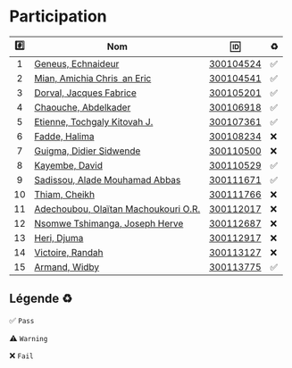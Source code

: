 # Participation

| :hash: | Nom                                                                  | :id:                   | :recycle:         |
|:------:|----------------------------------------------------------------------|------------------------|-------------------|
|  1     | [Geneus, Echnaideur](https://github.com/Echnaideurgeneus)            | [300104524](300104524) | :white_check_mark:|
|  2     | [Mian, Amichia Chris an Eric](https://github.com/Romeomian)          | [300104541](300104541) | :white_check_mark:|
|  3     | [Dorval, Jacques Fabrice](https://github.com/BgbgL13)                | [300105201](300105201) | :white_check_mark:|
|  4     | [Chaouche, Abdelkader](https://github.com/AEKchaouche)               | [300106918](300106918) | :white_check_mark:|
|  5     | [Etienne, Tochgaly Kitovah J.](https://github.com/toch90)            | [300107361](300107361) | :white_check_mark:|
|  6     | [Fadde, Halima](https://github.com/halimabzn)                        | [300108234](300108234) | :x:               |
|  7     | [Guigma, Didier Sidwende](https://github.com/didier300110500)        | [300110500](300110500) | :x:               |
|  8     | [Kayembe, David](https://github.com/TEC24)                           | [300110529](300110529) | :white_check_mark:|
|  9     | [Sadissou, Alade Mouhamad Abbas](https://github.com/AbbasSadissou)   | [300111671](300111671) | :white_check_mark:|
| 10     | [Thiam, Cheikh](https://github.com/Cheikhthiam)                      | [300111766](300111766) | :x:               |
| 11     | [Adechoubou, Olaïtan Machoukouri O.R.](https://github.com/ordenrosae)| [300112017](300112017) | :x:               |
| 12     | [Nsomwe Tshimanga, Joseph Herve](https://github.com/jthn9022)        | [300112687](300112687) | :x:               |
| 13     | [Heri, Djuma](https://github.com/djumaster)                          | [300112917](300112917) | :x:               |
| 14     | [Victoire, Randah](https://github.com/Futureseven)                   | [300113127](300113127) | :x:               |
| 15     | [Armand, Widby](https://github.com/widby)                            | [300113775](300113775) | :white_check_mark:|

## Légende :recycle: 
 
 :white_check_mark: `Pass` 
 
 :warning: `Warning` 
 
 :x: `Fail`
